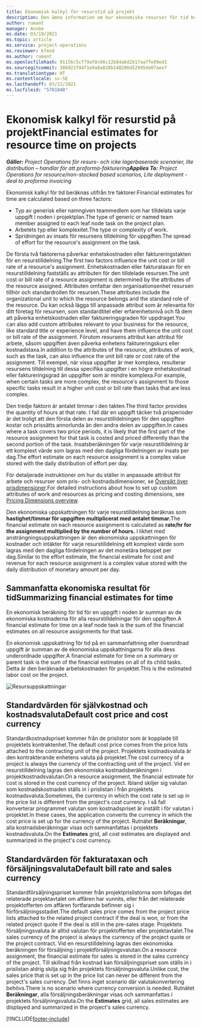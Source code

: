 ```yaml
---
title: Ekonomisk kalkyl för resurstid på projekt
description: Den ämne information om hur ekonomiska resurser för tid beräknas.
author: rumant
manager: Annbe
ms.date: 03/19/2021
ms.topic: article
ms.service: project-operations
ms.reviewer: kfend
ms.author: rumant
ms.openlocfilehash: 91156c5cf79af8c66c12b84a6d2b17aa7fe09ed1
ms.sourcegitcommit: 386921f44f1e9a8a828b140206d52945de07aee7
ms.translationtype: HT
ms.contentlocale: sv-SE
ms.lasthandoff: 03/22/2021
ms.locfileid: "5701848"
---
```

# <a name="financial-estimates-for-resource-time-on-projects"></a><span data-ttu-id="5ccd7-103">Ekonomisk kalkyl för resurstid på projekt</span><span class="sxs-lookup"><span data-stu-id="5ccd7-103">Financial estimates for resource time on projects</span></span>

<span data-ttu-id="5ccd7-104">_**Gäller:** Project Operations för resurs- och icke lagerbaserade scenarier, lite distribution – handlar för att proforma-fakturering_</span><span class="sxs-lookup"><span data-stu-id="5ccd7-104">_**Applies To:** Project Operations for resource/non-stocked based scenarios, Lite deployment - deal to proforma invoicing_</span></span>

<span data-ttu-id="5ccd7-105">Ekonomisk kalkyl för tid beräknas utifrån tre faktorer:</span><span class="sxs-lookup"><span data-stu-id="5ccd7-105">Financial estimates for time are calculated based on three factors:</span></span> 

- <span data-ttu-id="5ccd7-106">Typ av generisk eller namngiven teammedlem som har tilldelats varje uppgift i noden i projektplan.</span><span class="sxs-lookup"><span data-stu-id="5ccd7-106">The type of generic or named team member assigned to each leaf node task on the project plan.</span></span> 
- <span data-ttu-id="5ccd7-107">Arbetets typ eller komplexitet.</span><span class="sxs-lookup"><span data-stu-id="5ccd7-107">The type or complexity of work.</span></span>
- <span data-ttu-id="5ccd7-108">Spridningen av insats för resursens tilldelning för uppgiften.</span><span class="sxs-lookup"><span data-stu-id="5ccd7-108">The spread of effort for the resource's assignment on the task.</span></span> 

<span data-ttu-id="5ccd7-109">De första två faktorerna påverkar enhetskostnaden eller faktureringstakten för en resurstilldelning.</span><span class="sxs-lookup"><span data-stu-id="5ccd7-109">The first two factors influence the unit cost or bill rate of a resource's assignment.</span></span> <span data-ttu-id="5ccd7-110">Enhetskostnaden eller fakturataxan för en resurstilldelning fastställs av attributen för den tilldelade resursen.</span><span class="sxs-lookup"><span data-stu-id="5ccd7-110">The unit cost or bill rate of a resource assignment is determined by the attributes of the resource assigned.</span></span> <span data-ttu-id="5ccd7-111">Attributen omfattar den organisationsenhet resursen tillhör och standardrollen för resursen.</span><span class="sxs-lookup"><span data-stu-id="5ccd7-111">These attributes include the organizational unit to which the resource belongs and the standard role of the resource.</span></span> <span data-ttu-id="5ccd7-112">Du kan också lägga till anpassade attribut som är relevanta för ditt företag för resursen, som standardtitel eller erfarenhetsnivå och få dem att påverka enhetskostnaden eller faktureringsgraden för uppdraget.</span><span class="sxs-lookup"><span data-stu-id="5ccd7-112">You can also add custom attributes relevant to your business for the resource, like standard title or experience level, and have them influence the unit cost or bill rate of the assignment.</span></span>
<span data-ttu-id="5ccd7-113">Förutom resursens attribut kan attribut för arbete, såsom uppgiften även påverka enhetens faktureringskurs eller kostnadstaxa.</span><span class="sxs-lookup"><span data-stu-id="5ccd7-113">In addition to the attributes of the resource, attributes of work, such as the task, can also influence the unit bill rate or cost rate of the assignment.</span></span> <span data-ttu-id="5ccd7-114">Till exempel, när vissa uppgifter är mer komplexa, resulterar resursens tilldelning till dessa specifika uppgifter i en högre enhetskostnad eller faktureringsgrad än uppgifter som är mindre komplexa.</span><span class="sxs-lookup"><span data-stu-id="5ccd7-114">For example, when certain tasks are more complex, the resource's assignment to those specific tasks result in a higher unit cost or bill rate than tasks that are less complex.</span></span>   

<span data-ttu-id="5ccd7-115">Den tredje faktorn är antalet timmar i den takten.</span><span class="sxs-lookup"><span data-stu-id="5ccd7-115">The third factor provides the quantity of hours at that rate.</span></span> <span data-ttu-id="5ccd7-116">I fall där en uppgift täcker två prisperioder är det troligt att den första delen av resurstilldelningen för den uppgiften kostar och prissätts annorlunda än den andra delen av uppgiften.</span><span class="sxs-lookup"><span data-stu-id="5ccd7-116">In cases where a task covers two price periods, it is likely that the first part of the resource assignment for that task is costed and priced differently than the second portion of the task.</span></span> <span data-ttu-id="5ccd7-117">Insatsberäkningen för varje resurstilldelning är ett komplext värde som lagras med den dagliga fördelningen av insats per dag.</span><span class="sxs-lookup"><span data-stu-id="5ccd7-117">The effort estimate on each resource assignment is a complex value stored with the daily distribution of effort per day.</span></span>

<span data-ttu-id="5ccd7-118">För detaljerade instruktioner om hur du ställer in anpassade attribut för arbete och resurser som pris- och kostnadsdimensioner, se [Översikt över prisdimensioner](../pricing-costing/pricing-dimensions-overview.md).</span><span class="sxs-lookup"><span data-stu-id="5ccd7-118">For detailed instructions about how to set up custom attributes of work and resources as pricing and costing dimensions, see [Pricing Dimensions overview](../pricing-costing/pricing-dimensions-overview.md).</span></span>

<span data-ttu-id="5ccd7-119">Den ekonomiska uppskattningen för varje resurstilldelning beräknas som **hastighet/timmar för uppgiften multiplicerat med antalet timmar.**</span><span class="sxs-lookup"><span data-stu-id="5ccd7-119">The financial estimate on each resource assignment is calculated as **rate/hr for the assignment multiplied by the number of hours.**</span></span>  <span data-ttu-id="5ccd7-120">I likhet med ansträngningsuppskattningen är den ekonomiska uppskattningen för kostnader och intäkter för varje resurstilldelning ett komplext värde som lagras med den dagliga fördelningen av det monetära beloppet per dag.</span><span class="sxs-lookup"><span data-stu-id="5ccd7-120">Similar to the effort estimate, the financial estimate for cost and revenue for each resource assignment is a complex value stored with the daily distribution of monetary amount per day.</span></span> 

## <a name="summarizing-financial-estimates-for-time"></a><span data-ttu-id="5ccd7-121">Sammanfatta ekonomiska resultat för tid</span><span class="sxs-lookup"><span data-stu-id="5ccd7-121">Summarizing financial estimates for time</span></span>
<span data-ttu-id="5ccd7-122">En ekonomisk beräkning för tid för en uppgift i noden är summan av de ekonomiska kostnaderna för alla resurstilldelningar för den uppgiften.</span><span class="sxs-lookup"><span data-stu-id="5ccd7-122">A financial estimate for time on a leaf node task is the sum of the financial estimates on all resource assignments for that task.</span></span>

<span data-ttu-id="5ccd7-123">En ekonomisk uppskattning för tid på en sammanfattning eller överordnad uppgift är summan av de ekonomiska uppskattningarna för alla dess underordnade uppgifter.</span><span class="sxs-lookup"><span data-stu-id="5ccd7-123">A financial estimate for time on a summary or parent task is the sum of the financial estimates on all of its child tasks.</span></span> <span data-ttu-id="5ccd7-124">Detta är den beräknade arbetskostnaden för projektet.</span><span class="sxs-lookup"><span data-stu-id="5ccd7-124">This is the estimated labor cost on the project.</span></span> 

![Resursuppskattningar](./media/navigation12.png)

## <a name="default-cost-price-and-cost-currency"></a><span data-ttu-id="5ccd7-126">Standardvärden för självkostnad och kostnadsvaluta</span><span class="sxs-lookup"><span data-stu-id="5ccd7-126">Default cost price and cost currency</span></span>

<span data-ttu-id="5ccd7-127">Standardkostnadspriset kommer från de prislistor som är kopplade till projektets kontraktenhet.</span><span class="sxs-lookup"><span data-stu-id="5ccd7-127">The default cost price comes from the price lists attached to the contracting unit of the project.</span></span> <span data-ttu-id="5ccd7-128">Projektets kostnadsvaluta är den kontrakterande enhetens valuta på projektet.</span><span class="sxs-lookup"><span data-stu-id="5ccd7-128">The cost currency of a project is always the currency of the contracting unit of the project.</span></span> <span data-ttu-id="5ccd7-129">Vid en resurstilldelning lagras den ekonomiska kostnadsberäkningen i projektkostnadsvalutan.</span><span class="sxs-lookup"><span data-stu-id="5ccd7-129">On a resource assignment, the financial estimate for cost is stored in the cost currency of the project.</span></span> <span data-ttu-id="5ccd7-130">Ibland skiljer sig valutan som kostnadskostnaden ställs in i prislistan i från projektets kostnadsvaluta.</span><span class="sxs-lookup"><span data-stu-id="5ccd7-130">Sometimes, the currency in which the cost rate is set up in the price list is different from the project's cost currency.</span></span> <span data-ttu-id="5ccd7-131">I så fall konverterar programmet valutan som kostnadspriset är inställt i för valutan i projektet.</span><span class="sxs-lookup"><span data-stu-id="5ccd7-131">In these cases, the application converts the currency in which the cost price is set up for the currency of the project.</span></span> <span data-ttu-id="5ccd7-132">Rutnätet **Beräkningar**, alla kostnadsberäkningar visas och sammanfattas i projektets kostnadsvaluta.</span><span class="sxs-lookup"><span data-stu-id="5ccd7-132">On the **Estimates** grid, all cost estimates are displayed and summarized in the project's cost currency.</span></span> 

## <a name="default-bill-rate-and-sales-currency"></a><span data-ttu-id="5ccd7-133">Standardvärden för fakturataxan och försäljningsvaluta</span><span class="sxs-lookup"><span data-stu-id="5ccd7-133">Default bill rate and sales currency</span></span>

<span data-ttu-id="5ccd7-134">Standardförsäljningspriset kommer från projektprislistorna som bifogas det relaterade projektavtalet om affären har vunnits, eller från det relaterade projektofferten om affären fortfarande befinner sig i förförsäljningsstadiet.</span><span class="sxs-lookup"><span data-stu-id="5ccd7-134">The default sales price comes from the project price lists attached to the related project contract if the deal is won, or from the related project quote if the deal is still in the pre-sales stage.</span></span> <span data-ttu-id="5ccd7-135">Projektets försäljningsvaluta är alltid valutan för projektofferten eller projektavtalet.</span><span class="sxs-lookup"><span data-stu-id="5ccd7-135">The sales currency of the project is always the currency of the project quote or the project contract.</span></span> <span data-ttu-id="5ccd7-136">Vid en resurstilldelning lagras den ekonomiska beräkningen för försäljning i projektförsäljningsvalutan.</span><span class="sxs-lookup"><span data-stu-id="5ccd7-136">On a resource assignment, the financial estimate for sales is stored in the sales currency of the project.</span></span> <span data-ttu-id="5ccd7-137">Till skillnad från kostnad kan försäljningspriset som ställs in i prislistan aldrig skilja sig från projektets försäljningsvaluta.</span><span class="sxs-lookup"><span data-stu-id="5ccd7-137">Unlike cost, the sales price that is set up in the price list can never be different from the project's sales currency.</span></span> <span data-ttu-id="5ccd7-138">Det finns inget scenario där valutakonvertering behövs.</span><span class="sxs-lookup"><span data-stu-id="5ccd7-138">There is no scenario where currency conversion is needed.</span></span> <span data-ttu-id="5ccd7-139">Rutnätet **Beräkningar**, alla försäljningsberäkningar visas och sammanfattas i projektets försäljningsvaluta.</span><span class="sxs-lookup"><span data-stu-id="5ccd7-139">On the **Estimates** grid, all sales estimates are displayed and summarized in the project's sales currency.</span></span> 

[!INCLUDE[footer-include](../includes/footer-banner.md)]
